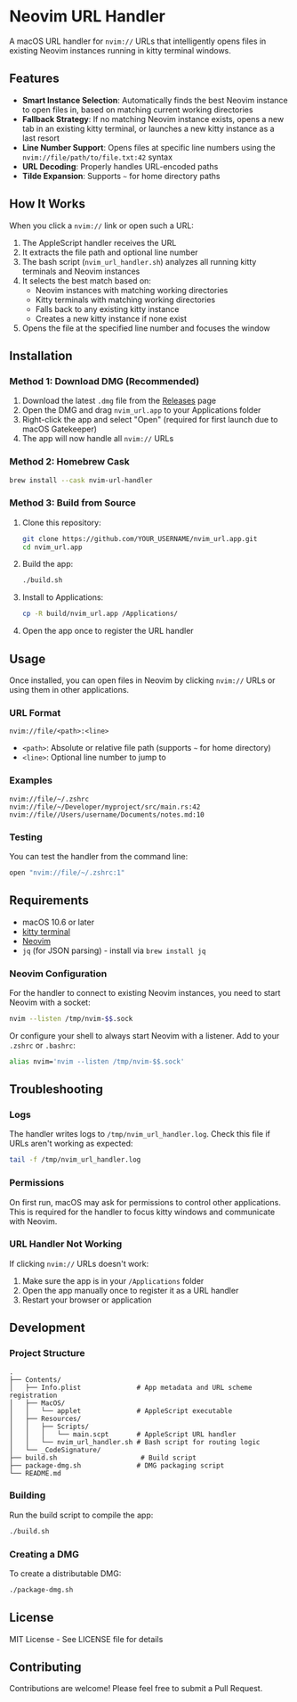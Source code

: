 # Neovim URL Handler

A macOS URL handler for `nvim://` URLs that intelligently opens files in existing Neovim instances running in kitty terminal windows.

## Features

- **Smart Instance Selection**: Automatically finds the best Neovim instance to open files in, based on matching current working directories
- **Fallback Strategy**: If no matching Neovim instance exists, opens a new tab in an existing kitty terminal, or launches a new kitty instance as a last resort
- **Line Number Support**: Opens files at specific line numbers using the `nvim://file/path/to/file.txt:42` syntax
- **URL Decoding**: Properly handles URL-encoded paths
- **Tilde Expansion**: Supports `~` for home directory paths

## How It Works

When you click a `nvim://` link or open such a URL:

1. The AppleScript handler receives the URL
2. It extracts the file path and optional line number
3. The bash script (`nvim_url_handler.sh`) analyzes all running kitty terminals and Neovim instances
4. It selects the best match based on:
   - Neovim instances with matching working directories
   - Kitty terminals with matching working directories
   - Falls back to any existing kitty instance
   - Creates a new kitty instance if none exist
5. Opens the file at the specified line number and focuses the window

## Installation

### Method 1: Download DMG (Recommended)

1. Download the latest `.dmg` file from the [Releases](https://github.com/YOUR_USERNAME/nvim_url.app/releases) page
2. Open the DMG and drag `nvim_url.app` to your Applications folder
3. Right-click the app and select "Open" (required for first launch due to macOS Gatekeeper)
4. The app will now handle all `nvim://` URLs

### Method 2: Homebrew Cask

```bash
brew install --cask nvim-url-handler
```

### Method 3: Build from Source

1. Clone this repository:
   ```bash
   git clone https://github.com/YOUR_USERNAME/nvim_url.app.git
   cd nvim_url.app
   ```

2. Build the app:
   ```bash
   ./build.sh
   ```

3. Install to Applications:
   ```bash
   cp -R build/nvim_url.app /Applications/
   ```

4. Open the app once to register the URL handler

## Usage

Once installed, you can open files in Neovim by clicking `nvim://` URLs or using them in other applications.

### URL Format

```
nvim://file/<path>:<line>
```

- `<path>`: Absolute or relative file path (supports `~` for home directory)
- `<line>`: Optional line number to jump to

### Examples

```
nvim://file/~/.zshrc
nvim://file/~/Developer/myproject/src/main.rs:42
nvim://file//Users/username/Documents/notes.md:10
```

### Testing

You can test the handler from the command line:

```bash
open "nvim://file/~/.zshrc:1"
```

## Requirements

- macOS 10.6 or later
- [kitty terminal](https://sw.kovidgoyal.net/kitty/)
- [Neovim](https://neovim.io/)
- `jq` (for JSON parsing) - install via `brew install jq`

### Neovim Configuration

For the handler to connect to existing Neovim instances, you need to start Neovim with a socket:

```bash
nvim --listen /tmp/nvim-$$.sock
```

Or configure your shell to always start Neovim with a listener. Add to your `.zshrc` or `.bashrc`:

```bash
alias nvim='nvim --listen /tmp/nvim-$$.sock'
```

## Troubleshooting

### Logs

The handler writes logs to `/tmp/nvim_url_handler.log`. Check this file if URLs aren't working as expected:

```bash
tail -f /tmp/nvim_url_handler.log
```

### Permissions

On first run, macOS may ask for permissions to control other applications. This is required for the handler to focus kitty windows and communicate with Neovim.

### URL Handler Not Working

If clicking `nvim://` URLs doesn't work:

1. Make sure the app is in your `/Applications` folder
2. Open the app manually once to register it as a URL handler
3. Restart your browser or application

## Development

### Project Structure

```
.
├── Contents/
│   ├── Info.plist              # App metadata and URL scheme registration
│   ├── MacOS/
│   │   └── applet              # AppleScript executable
│   ├── Resources/
│   │   ├── Scripts/
│   │   │   └── main.scpt       # AppleScript URL handler
│   │   └── nvim_url_handler.sh # Bash script for routing logic
│   └── _CodeSignature/
├── build.sh                     # Build script
├── package-dmg.sh              # DMG packaging script
└── README.md
```

### Building

Run the build script to compile the app:

```bash
./build.sh
```

### Creating a DMG

To create a distributable DMG:

```bash
./package-dmg.sh
```

## License

MIT License - See LICENSE file for details

## Contributing

Contributions are welcome! Please feel free to submit a Pull Request.
